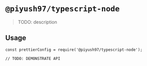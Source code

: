 # `@piyush97/typescript-node`

> TODO: description

## Usage

```
const prettierConfig = require('@piyush97/typescript-node');

// TODO: DEMONSTRATE API
```

